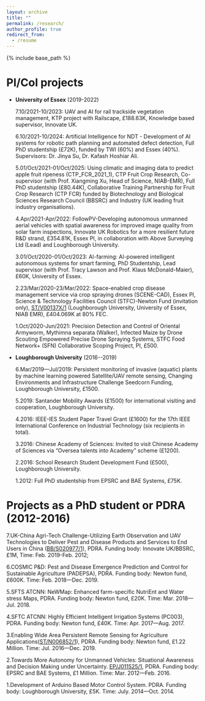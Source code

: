 ```yaml
---
layout: archive
title: ""
permalink: /research/
author_profile: true
redirect_from:
  - /resume
---
```


{% include base_path %}


PI/CoI projects
======
* **University of Essex** (2019-2022)

   7.10/2021-10/2023: UAV and AI for rail trackside vegetation management, KTP project with Railscape, £188.63K, Knowledge based supervisor, Innovate UK.
  
   6.10/2021-10/2024: Artificial Intelligence for NDT - Development of AI systems for robotic path planning and automated defect detection, Full PhD studentship (£72K), funded by TWI (60%) and Essex (40%). Supervisors: Dr. Jinya Su, Dr. Kafash Hoshiar Ali.
  
   5.01/Oct/2021-01/Oct/2025: Using climatic and imaging data to predict apple fruit ripeness (CTP_FCR_2021_1), CTP Fruit Crop Research, Co-supervisor (with Prof. Xiangming Xu, Head of Science, NIAB-EMR), Full PhD studentship (£80.44K), Collaborative Training Partnership for Fruit Crop Research (CTP FCR) funded by Biotechnology and Biological Sciences Research Council (BBSRC) and Industry (UK leading fruit industry organisations). 
  
   4.Apr/2021-Apr/2022: FollowPV-Developing autonomous unmanned aerial vehicles with spatial awareness for improved image quality from solar farm inspections, Innovate UK Robotics for a more resilient future R&D strand, £354.81K, Essex PI, in collaboration with Above Surveying Ltd (Lead) and Loughborough University. 
  
   3.01/Oct/2020-01/Oct/2023: AI-farming: AI-powered intelligent autonomous systems for smart farming, PhD Studentship, Lead supervisor (with Prof. Tracy Lawson and Prof. Klaus McDonald-Maier), £60K, University of Essex. 
  
   2.23/Mar/2020-23/Mar/2022: Space-enabled crop disease management service via crop spraying drones (SCENE-CAD), Essex PI, Science & Technology Facilities Council (STFC)-Newton Fund (invitation only), [ST/V00137X/1](https://gtr.ukri.org/projects?ref=ST%2FV00137X%2F1) (Loughborough University, University of Essex, NIAB EMR), £404.069K at 80% FEC. 
  
   1.Oct/2020-Jun/2021: Precision Detection and Control of Oriental Armyworm, Mythimna separata (Walker), Infected Maize by Drone Scouting Empowered Precise Drone Spraying Systems, STFC Food Network+ (SFN) Collaborative Scoping Project, PI, £500.


* **Loughborough University** (2016--2019)

   6.Mar/2019—Jul/2019: Persistent monitoring of invasive (aquatic) plants by machine learning powered Satellite/UAV remote sensing, Changing Environments and Infrastructure Challenge Seedcorn Funding, Loughborough University, £1500.

   5.2019: Santander Mobility Awards (£1500) for international visiting and cooperation, Loughborough University.

   4.2016: IEEE-IES Student Paper Travel Grant (£1600) for the 17th IEEE International Conference on Industrial Technology (six recipients in total).

   3.2016: Chinese Academy of Sciences: Invited to visit Chinese Academy of Sciences via “Oversea talents into Academy” scheme (£1200).

   2.2016: School Research Student Development Fund (£500), Loughborough University.

   1.2012: Full PhD studentship from EPSRC and BAE Systems, £75K.


Projects as a PhD student or PDRA (2012-2016)   
======
   7.UK-China Agri-Tech Challenge-Utilizing Earth Observation and UAV Technologies to Deliver Pest and Disease Products and Services to End Users in China ([BB/S020977/1](https://gtr.ukri.org/projects?ref=BB%2FS020977%2F1)), PDRA. Funding body: Innovate UK/BBSRC, £1M, Time: Feb. 2019-Feb. 2012;  

   6.COSMIC P&D: Pest and Disease Emergence Prediction and Control for Sustainable Agriculture (PADEPSA), PDRA. Funding body: Newton fund, £600K. Time: Feb. 2018—Dec. 2019.

   5.SFTS ATCNN: NeWMap: Enhanced farm-specific NutriEnt and Water stress Maps, PDRA. Funding body: Newton fund, £20K. Time: Mar. 2018—Jul. 2018.

   4.SFTC ATCNN: Highly Efficient Intelligent Irrigation Systems (PC003), PDRA. Funding body: Newton fund, £40K. Time: Apr. 2017—Aug. 2017.

   3.Enabling Wide Area Persistent Remote Sensing for Agriculture Applications([ST/N006852/1](https://gtr.ukri.org/projects?ref=ST%2FN006852%2F1)), PDRA. Funding body: Newton fund, £1.22 Million. Time: Jul. 2016—Dec. 2019.

   2.Towards More Autonomy for Unmanned Vehicles: Situational Awareness and Decision Making under Uncertainty. [EP/J011525/1](https://gtr.ukri.org/projects?ref=EP%2FJ011525%2F1), PDRA. Funding body: EPSRC and BAE Systems, £1 Million. Time: Mar. 2012—Feb. 2016.

   1.Development of Arduino Based Motor Control System. PDRA. Funding body: Loughborough University, £5K. Time: July. 2014—Oct. 2014.

  
<!---

Publications
======
  <ul>{% for post in site.publications %}
    {% include archive-single-cv.html %}
  {% endfor %}</ul>
  
-->  
